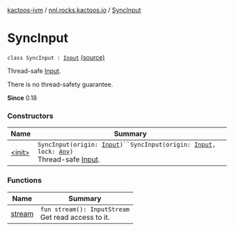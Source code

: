 [kactoos-jvm](../../index.md) / [nnl.rocks.kactoos.io](../index.md) / [SyncInput](.)

# SyncInput

`class SyncInput : `[`Input`](../../nnl.rocks.kactoos/-input/index.md) [(source)](https://github.com/neonailol/kactoos/blob/master/kactoos-jvm/src/main/kotlin/nnl/rocks/kactoos/io/SyncInput.kt#L15)

Thread-safe [Input](../../nnl.rocks.kactoos/-input/index.md).

There is no thread-safety guarantee.

**Since**
0.18

### Constructors

| Name | Summary |
|---|---|
| [&lt;init&gt;](-init-.md) | `SyncInput(origin: `[`Input`](../../nnl.rocks.kactoos/-input/index.md)`)``SyncInput(origin: `[`Input`](../../nnl.rocks.kactoos/-input/index.md)`, lock: `[`Any`](https://kotlinlang.org/api/latest/jvm/stdlib/kotlin/-any/index.html)`)`<br>Thread-safe [Input](../../nnl.rocks.kactoos/-input/index.md). |

### Functions

| Name | Summary |
|---|---|
| [stream](stream.md) | `fun stream(): InputStream`<br>Get read access to it. |
